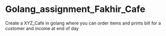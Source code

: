# Golang_assignment_Fakhir_Cafe
Create a XYZ_Cafe in golang where you can order items and prints bill for a customer and income at end of day
